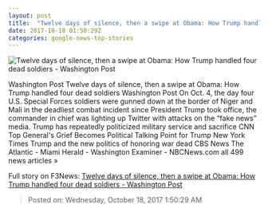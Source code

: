 ```yaml
---
layout: post
title:  "Twelve days of silence, then a swipe at Obama: How Trump handled four dead soldiers - Washington Post"
date: 2017-10-18 01:50:29Z
categories: google-news-top-stories
---
```


![Twelve days of silence, then a swipe at Obama: How Trump handled four dead soldiers - Washington Post](https://img.washingtonpost.com/rf/image_1484w/2010-2019/WashingtonPost/2017/10/18/National-Politics/Images/Botsford171016Trump21111.JPG?t=20170517)

Washington Post Twelve days of silence, then a swipe at Obama: How Trump handled four dead soldiers Washington Post On Oct. 4, the day four U.S. Special Forces soldiers were gunned down at the border of Niger and Mali in the deadliest combat incident since President Trump took office, the commander in chief was lighting up Twitter with attacks on the “fake news” media. Trump has repeatedly politicized military service and sacrifice CNN Top General's Grief Becomes Political Talking Point for Trump New York Times Trump and the new politics of honoring war dead CBS News The Atlantic - Miami Herald - Washington Examiner - NBCNews.com all 499 news articles »


Full story on F3News: [Twelve days of silence, then a swipe at Obama: How Trump handled four dead soldiers - Washington Post](http://www.f3nws.com/n/pF24cF)

> Posted on: Wednesday, October 18, 2017 1:50:29 AM
